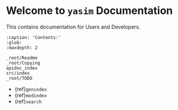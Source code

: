 # Welcome to `yasim` Documentation

This contains documentation for Users and Developers.

```{toctree}
:caption: 'Contents:'
:glob:
:maxdepth: 2

_root/Readme
_root/Copying
apidoc_index
src/index
_root/TODO
```

- {ref}`genindex`
- {ref}`modindex`
- {ref}`search`
